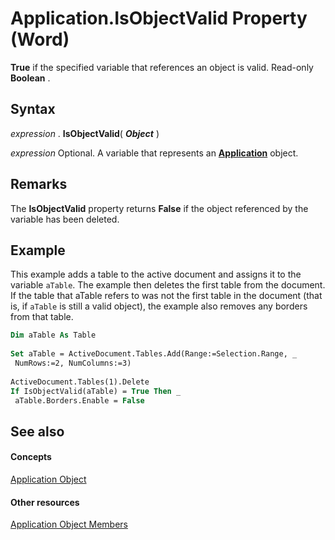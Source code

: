 
# Application.IsObjectValid Property (Word)

 **True** if the specified variable that references an object is valid. Read-only **Boolean** .


## Syntax

 _expression_ . **IsObjectValid**( **_Object_** )

 _expression_ Optional. A variable that represents an **[Application](d1cf6f8f-4e88-bf01-93b4-90a83f79cb44.md)** object.


## Remarks

The  **IsObjectValid** property returns **False** if the object referenced by the variable has been deleted.


## Example

This example adds a table to the active document and assigns it to the variable  `aTable`. The example then deletes the first table from the document. If the table that aTable refers to was not the first table in the document (that is, if  `aTable` is still a valid object), the example also removes any borders from that table.


```vb
Dim aTable As Table 
 
Set aTable = ActiveDocument.Tables.Add(Range:=Selection.Range, _ 
 NumRows:=2, NumColumns:=3) 
 
ActiveDocument.Tables(1).Delete 
If IsObjectValid(aTable) = True Then _ 
 aTable.Borders.Enable = False
```


## See also


#### Concepts


[Application Object](d1cf6f8f-4e88-bf01-93b4-90a83f79cb44.md)
#### Other resources


[Application Object Members](71669f1e-65f1-b0f1-b67d-355dfdbebe50.md)
